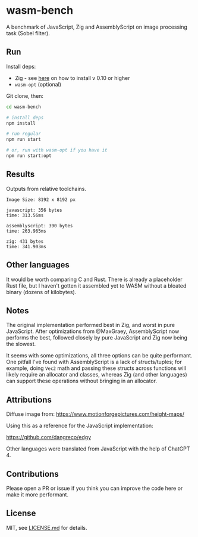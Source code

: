 # wasm-bench

A benchmark of JavaScript, Zig and AssemblyScript on image processing task (Sobel filter).

## Run

Install deps:

- Zig - see [here](https://ziglang.org/learn/getting-started/#installing-zig) on how to install v 0.10 or higher
- `wasm-opt` (optional)

Git clone, then:

```sh
cd wasm-bench

# install deps
npm install

# run regular
npm run start

# or, run with wasm-opt if you have it
npm run start:opt
```

## Results

Outputs from relative toolchains.

```
Image Size: 8192 x 8192 px

javascript: 356 bytes
time: 313.56ms

assemblyscript: 390 bytes
time: 263.965ms

zig: 431 bytes
time: 341.903ms
```

## Other languages

It would be worth comparing C and Rust. There is already a placeholder Rust file, but I haven't gotten it assembled yet to WASM without a bloated binary (dozens of kilobytes).

## Notes

The original implementation performed best in Zig, and worst in pure JavaScript. After optimizations from @MaxGraey, AssemblyScript now performs the best, followed closely by pure JavaScript and Zig now being the slowest.

It seems with some optimizations, all three options can be quite performant. One pitfall I've found with AssemblyScript is a lack of structs/tuples; for example, doing `Vec2` math and passing these structs across functions will likely require an allocator and classes, whereas Zig (and other languages) can support these operations without bringing in an allocator.

## Attributions

Diffuse image from:
https://www.motionforgepictures.com/height-maps/

Using this as a reference for the JavaScript implementation:

https://github.com/dangreco/edgy

Other languages were translated from JavaScript with the help of ChatGPT 4.

## Contributions

Please open a PR or issue if you think you can improve the code here or make it more performant.

## License

MIT, see [LICENSE.md](http://github.com/mattdesl/wasm-bench/blob/master/LICENSE.md) for details.
